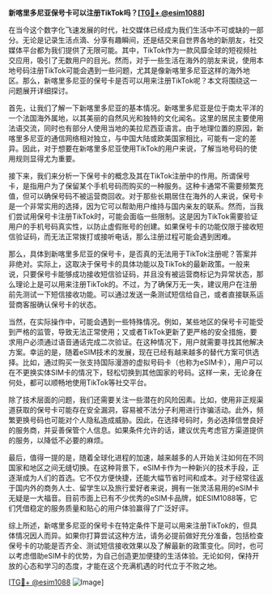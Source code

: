 **新喀里多尼亚保号卡可以注册TikTok吗？[[TG💪+ @esim1088](https://t.me/s/esim1088)]**

在当今这个数字化飞速发展的时代，社交媒体已经成为我们生活中不可或缺的一部分。无论是记录生活点滴、分享有趣瞬间，还是结交来自世界各地的新朋友，社交媒体平台都为我们提供了无限可能。其中，TikTok作为一款风靡全球的短视频社交应用，吸引了无数用户的目光。然而，对于一些生活在海外的朋友来说，使用本地号码注册TikTok可能会遇到一些问题，尤其是像新喀里多尼亚这样的海外地区。那么，新喀里多尼亚的保号卡是否可以用来注册TikTok呢？本文将围绕这一问题展开详细探讨。

首先，让我们了解一下新喀里多尼亚的基本情况。新喀里多尼亚是位于南太平洋的一个法国海外属地，以其美丽的自然风光和独特的文化闻名。这里的居民主要使用法语交流，同时也有部分人使用当地的美拉尼西亚语言。由于地理位置的原因，新喀里多尼亚的通信网络相对独立，与中国大陆或欧美国家相比，可能有一定的差异。因此，对于想要在新喀里多尼亚使用TikTok的用户来说，了解当地号码的使用规则显得尤为重要。

接下来，我们来分析一下保号卡的概念及其在TikTok注册中的作用。所谓保号卡，是指用户为了保留某个手机号码而购买的一种服务。这种卡通常不需要频繁充值，但可以确保号码不被运营商回收。对于那些长期居住在海外的人来说，保号卡是一个非常实用的选择，因为它可以帮助用户维持与国内亲友的联系。然而，当我们尝试用保号卡注册TikTok时，可能会面临一些限制。这是因为TikTok需要验证用户的手机号码真实性，以防止虚假账号的创建。如果保号卡的功能仅限于接收短信验证码，而无法正常拨打或接听电话，那么注册过程可能会遇到困难。

那么，具体到新喀里多尼亚的保号卡，是否真的无法用于TikTok注册呢？答案并非绝对。实际上，这取决于保号卡的具体功能以及TikTok的最新政策。一般来说，只要保号卡能够成功接收短信验证码，并且没有被运营商标记为异常状态，那么理论上是可以用来注册TikTok的。不过，为了确保万无一失，建议用户在注册前先测试一下短信接收功能。可以通过发送一条测试短信给自己，或者直接联系运营商客服确认保号卡的状态。

当然，在实际操作中，可能会遇到一些特殊情况。例如，某些地区的保号卡可能受到严格的监管，导致无法正常使用；又或者TikTok更新了更严格的安全措施，要求用户必须通过语音通话完成二次验证。在这种情况下，用户就需要寻找其他解决方案。幸运的是，随着eSIM技术的发展，现在已经有越来越多的替代方案可供选择。比如，通过购买一张支持国际漫游的虚拟号码卡（也称为eSIM卡），用户可以在不更换实体SIM卡的情况下，轻松切换到其他国家的号码。这样一来，无论身在何处，都可以顺畅地使用TikTok等社交平台。

除了技术层面的问题，我们还需要关注一些潜在的风险因素。比如，使用非正规渠道获取的保号卡可能存在安全漏洞，容易被不法分子利用进行诈骗活动。此外，频繁更换号码也可能对个人隐私造成威胁。因此，在选择号码时，务必选择信誉良好的服务商，并妥善保管个人信息。如果条件允许的话，建议优先考虑官方渠道提供的服务，以降低不必要的麻烦。

最后，值得一提的是，随着全球化进程的加速，越来越多的人开始关注如何在不同国家和地区之间无缝切换。在这种背景下，eSIM卡作为一种新兴的技术手段，正逐渐成为人们的首选。它不仅方便快捷，还能大幅节省时间和成本。对于经常往返于国内外的商务人士、留学生以及旅行爱好者来说，拥有一张灵活易用的eSIM卡无疑是一大福音。目前市面上已有不少优秀的eSIM卡品牌，如ESIM1088等，它们凭借稳定的服务质量和贴心的用户体验赢得了广泛好评。

综上所述，新喀里多尼亚的保号卡在特定条件下是可以用来注册TikTok的，但具体情况因人而异。如果你打算尝试这种方法，请务必提前做好充分准备，包括检查保号卡的功能是否齐全、测试短信接收效果以及了解最新的政策变化。同时，也可以考虑借助eSIM卡的优势，为自己创造更加便捷的生活体验。无论如何，保持开放的心态和学习的态度，才能在这个充满机遇的时代立于不败之地。

[[TG💪+ @esim1088](https://t.me/s/esim1088) ![Image](https://i.postimg.cc/4NQfJmqS/Snipaste-2025-05-13-00-14-12.png)]